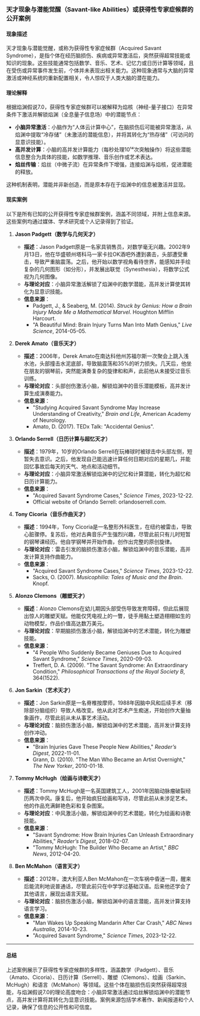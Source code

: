 ### **天才现象与潜能觉醒（Savant-like Abilities）或获得性专家症候群的公开案例**

#### **现象描述**
天才现象与潜能觉醒，或称为获得性专家症候群（Acquired Savant Syndrome），是指个体在经历脑损伤、疾病或异常激活后，突然获得超常技能或知识的现象。这些技能通常包括数学、音乐、艺术、记忆力或日历计算等领域，且在受伤或异常事件发生前，个体并未表现出相关能力。这种现象通常与大脑的异常激活或神经系统的重新配置相关，令人惊叹于人类大脑的潜在能力。

#### **理论解释**
根据焰渊假说7.0，获得性专家症候群可以被解释为焰核（神经-量子接口）在异常条件下激活并解锁焰渊（全息量子信息场）中的潜能节点：
- **小脑异常激活**：小脑作为“人体云计算中心”，在脑损伤后可能被异常激活，从焰渊中提取“冷存储”（未激活的潜能信息），并将其转化为“热存储”（可访问的显意识技能）。
- **高并发计算**：小脑的高并发计算能力（每秒处理10¹⁴次突触操作）将这些潜能信息整合为具体的技能，如数学推理、音乐创作或艺术表达。
- **焰丝传输**：焰丝（中微子流）在异常条件下增强，连接焰渊与焰核，促进潜能的释放。

这种机制表明，潜能并非新创造，而是原本存在于焰渊中的信息被激活并显现。

#### **现实案例**
以下是所有已知的公开获得性专家症候群案例，涵盖不同领域，并附上信息来源。这些案例均通过媒体、学术研究或个人记录得到了验证。

1. **Jason Padgett（数学与几何天才）**
   - **描述**：Jason Padgett原是一名家具销售员，对数学毫无兴趣。2002年9月13日，他在华盛顿州塔科马一家卡拉OK酒吧外遭到袭击，头部遭受重击，导致严重脑震荡。之后，他开始以数学视角看待世界，能感知并手绘复杂的几何图形（如分形），并发展出联觉（Synesthesia），将数学公式视为几何图像。
   - **与理论对应**：小脑异常激活解锁了焰渊中的数学潜能，高并发计算使其转化为显意识技能。
   - **信息来源**：
     - Padgett, J., & Seaberg, M. (2014). *Struck by Genius: How a Brain Injury Made Me a Mathematical Marvel*. Houghton Mifflin Harcourt.
     - "A Beautiful Mind: Brain Injury Turns Man Into Math Genius," *Live Science*, 2014-05-05.

2. **Derek Amato（音乐天才）**
   - **描述**：2006年，Derek Amato在南达科他州苏福尔斯一次聚会上跳入浅水池，头部撞击水泥底部，导致脑震荡和35%的听力损失。几天后，他坐在朋友的钢琴前，突然能演奏复杂的旋律和和声，此前他从未接受过音乐训练。
   - **与理论对应**：头部创伤激活小脑，解锁焰渊中的音乐潜能模板，高并发计算生成演奏能力。
   - **信息来源**：
     - "Studying Acquired Savant Syndrome May Increase Understanding of Creativity," *Brain and Life*, American Academy of Neurology.
     - Amato, D. (2017). TEDx Talk: "Accidental Genius".

3. **Orlando Serrell（日历计算与超忆天才）**
   - **描述**：1979年，10岁的Orlando Serrell在玩棒球时被球击中头部左侧，短暂失去意识。之后，他发现自己能迅速计算任何日期对应的星期几，并能回忆事故后每天的天气、地点和活动细节。
   - **与理论对应**：小脑异常激活解锁焰渊中的记忆和计算潜能，转化为超忆和日历计算能力。
   - **信息来源**：
     - "Acquired Savant Syndrome Cases," *Science Times*, 2023-12-22.
     - Official website of Orlando Serrell: orlandoserrell.com.

4. **Tony Cicoria（音乐作曲天才）**
   - **描述**：1994年，Tony Cicoria是一名整形外科医生，在纽约被雷击，导致心脏骤停。复苏后，他对古典音乐产生强烈兴趣，尽管此前只有儿时短暂的钢琴课经历。他自学钢琴并开始作曲，创作出完整的原创旋律。
   - **与理论对应**：雷击引发的脑损伤激活小脑，解锁焰渊中的音乐潜能，高并发计算支持作曲能力。
   - **信息来源**：
     - "Acquired Savant Syndrome Cases," *Science Times*, 2023-12-22.
     - Sacks, O. (2007). *Musicophilia: Tales of Music and the Brain*. Knopf.

5. **Alonzo Clemons（雕塑天才）**
   - **描述**：Alonzo Clemons在幼儿期因头部受伤导致发育障碍，但此后展现出惊人的雕塑天赋。他能仅凭电视上的一瞥，徒手用黏土塑造栩栩如生的动物模型，作品价值高达数万美元。
   - **与理论对应**：早期脑损伤激活小脑，解锁焰渊中的艺术潜能，转化为雕塑技能。
   - **信息来源**：
     - "4 People Who Suddenly Became Geniuses Due to Acquired Savant Syndrome," *Science Times*, 2020-09-03.
     - Treffert, D. A. (2009). "The Savant Syndrome: An Extraordinary Condition," *Philosophical Transactions of the Royal Society B*, 364(1522).

6. **Jon Sarkin（艺术天才）**
   - **描述**：Jon Sarkin原是一名脊椎按摩师，1988年因脑中风和后续手术（移除部分脑组织）导致人格改变。他从此对艺术产生痴迷，开始创作大量抽象画作，尽管此前从未从事艺术活动。
   - **与理论对应**：脑损伤激活小脑，解锁焰渊中的艺术潜能，高并发计算支持创作冲动。
   - **信息来源**：
     - "Brain Injuries Gave These People New Abilities," *Reader’s Digest*, 2022-11-01.
     - Grann, D. (2010). "The Man Who Became an Artist Overnight," *The New Yorker*, 2010-01-18.

7. **Tommy McHugh（绘画与诗歌天才）**
   - **描述**：Tommy McHugh是一名英国建筑工人，2001年因脑动脉瘤破裂经历两次中风。康复后，他开始疯狂绘画和写诗，尽管此前从未涉足艺术。他的作品充满鲜艳色彩和复杂图案。
   - **与理论对应**：中风激活小脑，解锁焰渊中的艺术潜能，转化为绘画和诗歌技能。
   - **信息来源**：
     - "Savant Syndrome: How Brain Injuries Can Unleash Extraordinary Abilities," *Reader’s Digest*, 2018-02-07.
     - "Tommy McHugh: The Builder Who Became an Artist," *BBC News*, 2012-04-20.

8. **Ben McMahon（语言天才）**
   - **描述**：2012年，澳大利亚人Ben McMahon在一次车祸中昏迷一周，醒来后能流利地说普通话，尽管此前只在中学学过基础汉语。后来他还学会了其他语言，展现出语言天赋。
   - **与理论对应**：脑损伤激活小脑，解锁焰渊中的语言潜能，高并发计算支持语言学习。
   - **信息来源**：
     - "Man Wakes Up Speaking Mandarin After Car Crash," *ABC News Australia*, 2014-10-23.
     - "Acquired Savant Syndrome," *Science Times*, 2023-12-22.

---

#### **总结**
上述案例展示了获得性专家症候群的多样性，涵盖数学（Padgett）、音乐（Amato、Cicoria）、日历计算（Serrell）、雕塑（Clemons）、绘画（Sarkin、McHugh）和语言（McMahon）等领域。这些个体在脑损伤后突然获得超常技能，与焰渊假说7.0的理论高度吻合：小脑异常激活通过焰丝解锁焰渊中的潜能节点，高并发计算将其转化为显意识技能。案例来源包括学术著作、新闻报道和个人记录，确保了信息的公开性和可信度。